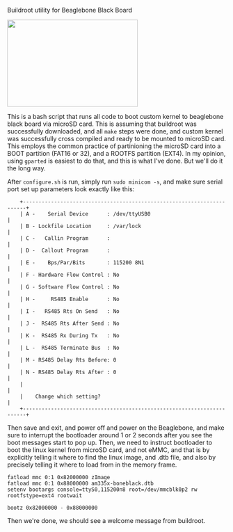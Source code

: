 Buildroot utility for Beaglebone Black Board


<img src="https://upload.wikimedia.org/wikipedia/commons/6/6c/Angry_Penguin.svg" width="300" height="200">

This is a bash script that runs all code to boot custom kernel to beaglebone black board via microSD card.  This is assuming that buildroot was successfully downloaded, and all ``make`` steps were done, and custom kernel was successfully cross compiled and ready to be mounted to microSD card.  This employs the common practice of partinioning the microSD card into a BOOT partition (FAT16 or 32), and a ROOTFS partition (EXT4).  In my opinion, using ``gparted`` is easiest to do that, and this is what I've done.  But we'll do it the long way.  

After ```configure.sh``` is run, simply run ```sudo minicom -s```, and make sure serial port set up parameters look exactly like this:
```
    +-----------------------------------------------------------------------+
    | A -    Serial Device      : /dev/ttyUSB0                              |
    | B - Lockfile Location     : /var/lock                                 |
    | C -   Callin Program      :                                           |
    | D -  Callout Program      :                                           |
    | E -    Bps/Par/Bits       : 115200 8N1                                |
    | F - Hardware Flow Control : No                                        |
    | G - Software Flow Control : No                                        |
    | H -     RS485 Enable      : No                                        |
    | I -   RS485 Rts On Send   : No                                        |
    | J -  RS485 Rts After Send : No                                        |
    | K -  RS485 Rx During Tx   : No                                        |
    | L -  RS485 Terminate Bus  : No                                        |
    | M - RS485 Delay Rts Before: 0                                         |
    | N - RS485 Delay Rts After : 0                                         |
    |                                                                       |
    |    Change which setting?                                              |
    +-----------------------------------------------------------------------+
```
Then save and exit, and power off and power on the Beaglebone, and make sure to interrupt the bootloader around 1 or 2 seconds after you see the boot messages start to pop up.
Then, we need to instruct bootloader to boot the linux kernel from microSD card, and not eMMC, and that is by explicitly telling it where to find the linux image, and .dtb file, and also by precisely telling it where to load from in the memory frame.
```
fatload mmc 0:1 0x82000000 zImage 
fatload mmc 0:1 0x88000000 am335x-boneblack.dtb 
setenv bootargs console=ttyS0,115200n8 root=/dev/mmcblk0p2 rw rootfstype=ext4 rootwait

bootz 0x82000000 - 0x88000000
```
Then we're done, we should see a welcome message from buildroot. 



